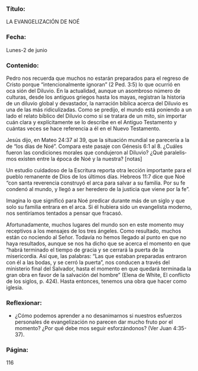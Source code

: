 ### Título:

LA EVANGELIZACIÓN DE NOÉ

### Fecha:

Lunes-2 de junio

### Contenido:

Pedro nos recuerda que muchos no estarán preparados para el regreso de
Cristo porque “intencionalmente ignoran” (2 Ped. 3:5) lo que ocurrió en oca­
sión del Diluvio. En la actualidad, aunque un asombroso número de culturas,
desde los antiguos griegos hasta los mayas, registran la historia de un diluvio
global y devastador, la narración bíblica acerca del Diluvio es una de las más
ridiculizadas. Como se predijo, el mundo está poniendo a un lado el relato
bíblico del Diluvio como si se tratara de un mito, sin importar cuán clara y
explícitamente se lo describe en el Antiguo Testamento y cuántas veces se
hace referencia a él en el Nuevo Testamento.

Jesús dijo, en Mateo 24:37 al 39, que la situación mundial se parecería
a la de “los días de Noé”. Compara este pasaje con Génesis 6:1 al 8. ¿Cuáles
fueron las condiciones morales que condujeron al Diluvio? ¿Qué paralelis­
mos existen entre la época de Noé y la nuestra? [notas]

Un estudio cuidadoso de la Escritura reporta otra lección importante para
el pueblo remanente de Dios de los últimos días. Hebreos 11:7 dice que Noé “con
santa reverencia construyó el arca para salvar a su familia. Por su fe condenó al
mundo, y llegó a ser heredero de la justicia que viene por la fe”.

Imagina lo que significó para Noé predicar durante más de un siglo y que
solo su familia entrara en el arca. Si él hubiera sido un evangelista moderno,
nos sentiríamos tentados a pensar que fracasó.

Afortunadamente, muchos lugares del mundo son en este momento muy
receptivos a los mensajes de los tres ángeles. Como resultado, muchos están co­
nociendo al Señor. Todavía no hemos llegado al punto en que no haya resultados,
aunque se nos ha dicho que se acerca el momento en que “habrá terminado el
tiempo de gracia y se cerrará la puerta de la misericordia. Así que, las palabras:
“Las que estaban preparadas entraron con él a las bodas, y se cerró la puerta”,
nos conducen a través del ministerio final del Salvador, hasta el momento en
que quedará terminada la gran obra en favor de la salvación del hombre” (Elena
de White, El conflicto de los siglos, p. 424). Hasta entonces, tenemos una obra
que hacer como iglesia.

### Reflexionar:

- ¿Cómo podemos aprender a no desanimarnos si nuestros esfuerzos personales
  de evangelización no parecen dar mucho fruto por el momento? ¿Por qué debe­
  mos seguir esforzándonos? (Ver Juan 4:35-37).

### Página:

116
